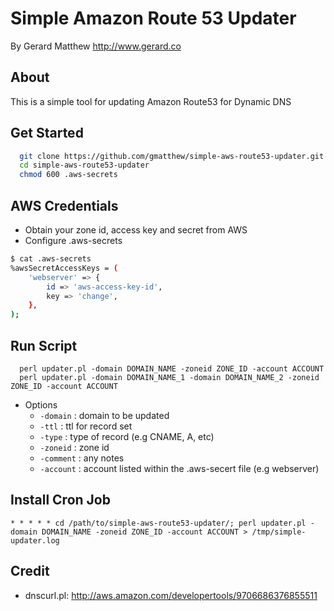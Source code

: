 Simple Amazon Route 53 Updater
==========================

By Gerard Matthew http://www.gerard.co

## About
This is a simple tool for updating Amazon Route53 for Dynamic DNS 

## Get Started
```bash
  git clone https://github.com/gmatthew/simple-aws-route53-updater.git
  cd simple-aws-route53-updater
  chmod 600 .aws-secrets
```

## AWS Credentials

  * Obtain your zone id, access key and secret from AWS
  * Configure .aws-secrets
```bash
$ cat .aws-secrets
%awsSecretAccessKeys = (
    'webserver' => {
        id => 'aws-access-key-id',
        key => 'change',
    },
);
```

## Run Script 

```
  perl updater.pl -domain DOMAIN_NAME -zoneid ZONE_ID -account ACCOUNT
  perl updater.pl -domain DOMAIN_NAME_1 -domain DOMAIN_NAME_2 -zoneid ZONE_ID -account ACCOUNT
```
* Options
  - ```-domain``` : domain to be updated
  - ```-ttl``` : ttl for record set
  - ```-type``` : type of record (e.g CNAME, A, etc)
  - ```-zoneid``` : zone id
  - ```-comment``` : any notes
  - ```-account``` : account listed within the .aws-secert file (e.g webserver)
  
## Install Cron Job
```
* * * * * cd /path/to/simple-aws-route53-updater/; perl updater.pl -domain DOMAIN_NAME -zoneid ZONE_ID -account ACCOUNT > /tmp/simple-updater.log
```

## Credit
* dnscurl.pl: http://aws.amazon.com/developertools/9706686376855511
